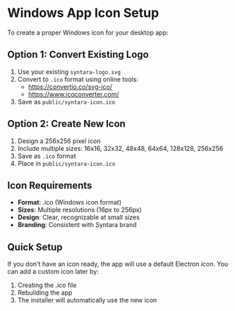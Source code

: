 # Windows App Icon Setup

To create a proper Windows icon for your desktop app:

## Option 1: Convert Existing Logo
1. Use your existing `syntara-logo.svg`
2. Convert to `.ico` format using online tools:
   - https://convertio.co/svg-ico/
   - https://www.icoconverter.com/
3. Save as `public/syntara-icon.ico`

## Option 2: Create New Icon
1. Design a 256x256 pixel icon
2. Include multiple sizes: 16x16, 32x32, 48x48, 64x64, 128x128, 256x256
3. Save as `.ico` format
4. Place in `public/syntara-icon.ico`

## Icon Requirements
- **Format**: .ico (Windows icon format)
- **Sizes**: Multiple resolutions (16px to 256px)
- **Design**: Clear, recognizable at small sizes
- **Branding**: Consistent with Syntara brand

## Quick Setup
If you don't have an icon ready, the app will use a default Electron icon.
You can add a custom icon later by:
1. Creating the .ico file
2. Rebuilding the app
3. The installer will automatically use the new icon
